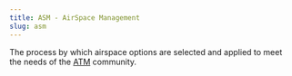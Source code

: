 ```yaml
---
title: ASM - AirSpace Management
slug: asm
---
```


The process by which airspace options are selected and applied to meet
the needs of the [ATM](atm.md) community.
